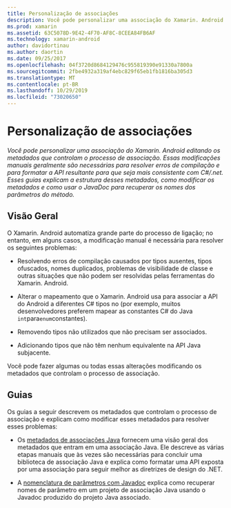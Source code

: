 ```yaml
---
title: Personalização de associações
description: Você pode personalizar uma associação do Xamarin. Android editando os metadados que controlam o processo de associação. Essas modificações manuais geralmente são necessárias para resolver erros de compilação e para formatar a API resultante para que seja mais consistente com C#/.net. Esses guias explicam a estrutura desses metadados, como modificar os metadados e como usar o JavaDoc para recuperar os nomes dos parâmetros do método.
ms.prod: xamarin
ms.assetid: 63C5078D-9E42-4F70-AF8C-8CEEA84FB6AF
ms.technology: xamarin-android
author: davidortinau
ms.author: daortin
ms.date: 09/25/2017
ms.openlocfilehash: 04f3720d8684129476c955819390e91330a7800a
ms.sourcegitcommit: 2fbe4932a319af4ebc829f65eb1fb1816ba305d3
ms.translationtype: MT
ms.contentlocale: pt-BR
ms.lasthandoff: 10/29/2019
ms.locfileid: "73020650"
---
```

# <a name="customizing-bindings"></a>Personalização de associações

_Você pode personalizar uma associação do Xamarin. Android editando os metadados que controlam o processo de associação. Essas modificações manuais geralmente são necessárias para resolver erros de compilação e para formatar a API resultante para que seja mais consistente com C#/.net. Esses guias explicam a estrutura desses metadados, como modificar os metadados e como usar o JavaDoc para recuperar os nomes dos parâmetros do método._

## <a name="overview"></a>Visão Geral

O Xamarin. Android automatiza grande parte do processo de ligação; no entanto, em alguns casos, a modificação manual é necessária para resolver os seguintes problemas:

- Resolvendo erros de compilação causados por tipos ausentes, tipos ofuscados, nomes duplicados, problemas de visibilidade de classe e outras situações que não podem ser resolvidas pelas ferramentas do Xamarin. Android. 

- Alterar o mapeamento que o Xamarin. Android usa para associar a API do Android a diferentes C# tipos no (por exemplo, muitos desenvolvedores preferem mapear as constantes C# do Java `int`para`enum`constantes).

- Removendo tipos não utilizados que não precisam ser associados. 

- Adicionando tipos que não têm nenhum equivalente na API Java subjacente. 

Você pode fazer algumas ou todas essas alterações modificando os metadados que controlam o processo de associação.

## <a name="guides"></a>Guias

Os guias a seguir descrevem os metadados que controlam o processo de associação e explicam como modificar esses metadados para resolver esses problemas:

- Os [metadados de associações Java](~/android/platform/binding-java-library/customizing-bindings/java-bindings-metadata.md) fornecem uma visão geral dos metadados que entram em uma associação Java.
    Ele descreve as várias etapas manuais que às vezes são necessárias para concluir uma biblioteca de associação Java e explica como formatar uma API exposta por uma associação para seguir melhor as diretrizes de design do .NET.

- A [nomenclatura de parâmetros com Javadoc](~/android/platform/binding-java-library/customizing-bindings/naming-parameters-with-javadoc.md) explica como recuperar nomes de parâmetro em um projeto de associação Java usando o Javadoc produzido do projeto Java associado.
